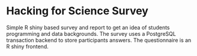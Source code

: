 # Hacking for Science Survey

Simple R shiny based survey and report to get an idea of students programming and data backgrounds. 
The survey uses a PostgreSQL transaction backend to store participants answers.
The questionnaire is an R shiny frontend. 
